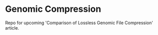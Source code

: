 # Genomic Compression

Repo for upcoming 'Comparison of Lossless Genomic File Compression' article.
